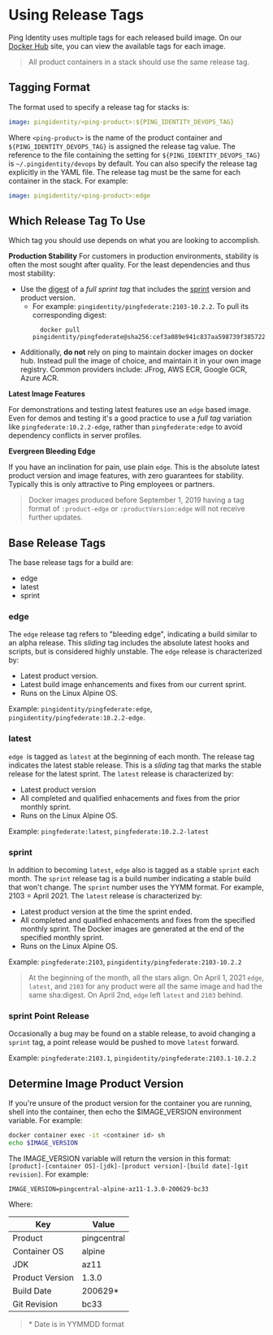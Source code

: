 # Using Release Tags

Ping Identity uses multiple tags for each released build image. On our [Docker Hub](https://hub.docker.com/u/pingidentity) site, you can view the available tags for each image.

> All product containers in a stack should use the same release tag.

## Tagging Format

The format used to specify a release tag for stacks is:

```yaml
image: pingidentity/<ping-product>:${PING_IDENTITY_DEVOPS_TAG}
```

Where `<ping-product>` is the name of the product container and `${PING_IDENTITY_DEVOPS_TAG}` is assigned the release tag value. The reference to the file containing the setting for `${PING_IDENTITY_DEVOPS_TAG}` is `~/.pingidentity/devops` by default. You can also specify the release tag explicitly in the YAML file. The release tag must be the same for each container in the stack. For example:

```yaml
image: pingidentity/<ping-product>:edge
```

## Which Release Tag To Use

Which tag you should use depends on what you are looking to accomplish.

**Production Stability**
For customers in production environments, stability is often the most sought after quality. For the least dependencies and thus most stability:
  - Use the [digest](https://docs.docker.com/engine/reference/commandline/images/#list-image-digests) of a _full sprint tag_ that includes the [sprint](#sprint) version and product version. 
    - For example: `pingidentity/pingfederate:2103-10.2.2`. To pull its corresponding digest: 
      ```
        docker pull pingidentity/pingfederate@sha256:cef3a089e941c837aa598739f385722157eae64510108e81b2064953df2e9537
      ```
  - Additionally, **do not** rely on ping to maintain docker images on docker hub. Instead pull the image of choice, and maintain it in your own image registry. Common providers include: JFrog, AWS ECR, Google GCR, Azure ACR. 

**Latest Image Features** 

For demonstrations and testing latest features use an `edge` based image. Even for demos and testing it's a good practice to use a _full tag_ variation like `pingfederate:10.2.2-edge`, rather than `pingfederate:edge` to avoid dependency conflicts in server profiles.

**Evergreen Bleeding Edge** 

If you have an inclination for pain, use plain `edge`. This is the absolute latest product version and image features, with zero guarantees for stability. 
Typically this is only attractive to Ping employees or partners.

> Docker images produced before September 1, 2019 having a tag format of `:product-edge` or `:productVersion:edge` will not receive further updates.

## Base Release Tags

The base release tags for a build are:

* edge
* latest
* sprint

### edge

The `edge` release tag refers to "bleeding edge", indicating a build similar to an alpha release. This _sliding_ tag includes the absolute latest hooks and scripts, but is considered highly unstable. The `edge` release is characterized by:

* Latest product version.
* Latest build image enhancements and fixes from our current sprint.
* Runs on the Linux Alpine OS.

Example: `pingidentity/pingfederate:edge`, `pingidentity/pingfederate:10.2.2-edge`.

### latest

`edge `is tagged as `latest` at the beginning of each month. The release tag indicates the latest stable release. This is a _sliding_ tag that marks the stable release for the latest sprint. The `latest` release is characterized by:

* Latest product version
* All completed and qualified enhacements and fixes from the prior monthly sprint.
* Runs on the Linux Alpine OS.

Example: `pingfederate:latest`, `pingfederate:10.2.2-latest`

### sprint

In addition to becoming `latest`, `edge` also is tagged as a stable `sprint` each month.  The `sprint` release tag is a build number indicating a stable build that won't change. The `sprint` number uses the YYMM format. For example, 2103 = April 2021.  The `latest` release is characterized by:

* Latest product version at the time the sprint ended.
* All completed and qualified enhacements and fixes from the specified monthly sprint. The Docker images are generated at the end of the specified monthly sprint.
* Runs on the Linux Alpine OS.

Example: `pingfederate:2103`, `pingidentity/pingfederate:2103-10.2.2`

> At the beginning of the month, all the stars align. On April 1, 2021 `edge`, `latest`, and `2103` for any product were all the same image and had the same sha:digest. On April 2nd, `edge` left `latest` and `2103` behind.

### sprint Point Release

Occasionally a bug may be found on a stable release, to avoid changing a `sprint` tag, a point release would be pushed to move `latest` forward.

Example: `pingfederate:2103.1`, `pingidentity/pingfederate:2103.1-10.2.2`

## Determine Image Product Version

If you're unsure of the product version for the container you are running, shell into the container, then echo the $IMAGE_VERSION environment variable. For example:

```sh
docker container exec -it <container id> sh
echo $IMAGE_VERSION
```

The IMAGE_VERSION variable will return the version in this format: `[product]-[container OS]-[jdk]-[product version]-[build date]-[git revision]`. For example:

```shell
IMAGE_VERSION=pingcentral-alpine-az11-1.3.0-200629-bc33
```

Where:

| Key | Value |
|-----|-----|
| Product | pingcentral |
| Container OS | alpine |
| JDK | az11 |
| Product Version | 1.3.0 |
| Build Date | 200629* |
| Git Revision | bc33 |

> \* Date is in YYMMDD format

